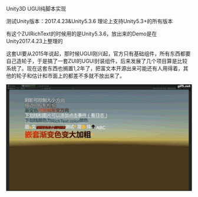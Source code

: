 Unity3D UGUI纯脚本实现

测试Unity版本：2017.4.23&Unity5.3.6 理论上支持Unity5.3+的所有版本

有这个ZUIRichText的时候用的是Unity5.3.6，放出来的Demo是在Unity2017.4.23上整理的

这套UI要从2015年说起，那时候UGUI刚兴起，官方只有基础组件，所有东西都要自己造轮子，于是搞了一套ZUI的UGUI封装组件，后来发展了几个项目算是比较系统了。现在这套东西也搁置1,2年了，把富文本开源出来可能还有人用得着，其他的轮子和估计和市面上的都差不多就不放出来了。


![](imgs/eft.gif)
